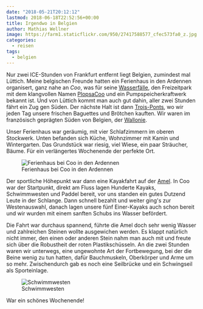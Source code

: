 ```yaml
---
date: "2018-05-21T20:12:12"
lastmod: 2018-06-18T22:52:56+00:00
title: Irgendwo in Belgien
author: Mathias Wellner
image: https://farm1.staticflickr.com/950/27417588577_cfec573fa0_z.jpg
categories:
  - reisen
tags:
  - belgien
---
```

Nur zwei ICE-Stunden von Frankfurt entfernt liegt Belgien, zumindest mal Lüttich. Meine belgischen Freunde hatten ein Ferienhaus in den Ardennen organisert, ganz nahe an _Coo_, was für seine [Wasserfälle](https://de.wikipedia.org/wiki/Wasserf%C3%A4lle_von_Coo), den Freizeitpark mit dem klangvollen Namen [PlopsaCoo](http://www.plopsacoo.be/de) und ein Pumpspeicherkraftwerk bekannt ist. Und von Lüttich kommt man auch gut dahin, aller zwei Stunden fährt ein Zug gen Süden. Der nächste Halt ist dann [Trois-Ponts](https://de.wikipedia.org/wiki/Trois-Ponts), wo wir jeden Tag unsere frischen Baguettes und Brötchen kauften. Wir waren im französisch geprägten Süden von Belgien, der [Wallonie](https://de.wikipedia.org/wiki/Wallonische_Region). 

<!--more-->

Unser Ferienhaus war geräumig, mit vier Schlafzimmern im oberen Stockwerk. Unten befanden sich Küche, Wohnzimmer mit Kamin und Wintergarten. Das Grundstück war riesig, viel Wiese, ein paar Sträucher, Bäume. Für ein verlängertes Wochenende der perfekte Ort. 

<figure>
  <img sizes="100vw" srcset="https://farm1.staticflickr.com/950/27417588577_cfec573fa0_n.jpg 320w, https://farm1.staticflickr.com/950/27417588577_cfec573fa0_z.jpg 640w, https://farm1.staticflickr.com/950/27417588577_cfec573fa0_c.jpg 800w, https://farm1.staticflickr.com/950/27417588577_e4860fcf2e_h.jpg 1600w" src="https://farm1.staticflickr.com/950/27417588577_cfec573fa0_b.jpg" alt="Ferienhaus bei Coo in den Ardennen">
  <figcaption>Ferienhaus bei Coo in den Ardennen</figcaption>
</figure>

Der sportliche Höhepunkt war dann eine Kayakfahrt auf der [Amel](https://de.wikipedia.org/wiki/Amel_(Fluss)). In Coo war der Startpunkt, direkt am Fluss lagen Hunderte Kayaks, Schwimmwesten und Paddel bereit, vor uns standen ein gutes Dutzend Leute in der Schlange. Dann schnell bezahlt und weiter ging's zur Westenauswahl, danach lagen unsere fünf Einer-Kayaks auch schon bereit und wir wurden mit einem sanften Schubs ins Wasser befördert. 

Die Fahrt war durchaus spannend, führte die Amel doch sehr wenig Wasser und zahlreichen Steinen wollte ausgewichen werden. Es klappt natürlich nicht immer, den einen oder anderen Stein nahm man auch mit und freute sich über die Robustheit der roten Plastikschüsseln. An die zwei Stunden waren wir unterwegs, eine ungewohnte Art der Fortbewegung, bei der die Beine wenig zu tun hatten, dafür Bauchmuskeln, Oberkörper und Arme um so mehr. Zwischendurch gab es noch eine Seilbrücke und ein Schwingseil als Sporteinlage. 

<figure>
  <img sizes="100vw" srcset="https://farm1.staticflickr.com/886/28414166658_98a286c168_n.jpg 320w, https://farm1.staticflickr.com/886/28414166658_98a286c168_z.jpg 640w, https://farm1.staticflickr.com/886/28414166658_98a286c168_c.jpg 800w, https://farm1.staticflickr.com/886/28414166658_c4a4b78545_h.jpg 1600w" src="https://farm1.staticflickr.com/886/28414166658_98a286c168_b.jpg" alt="Schwimmwesten">
  <figcaption>Schwimmwesten</figcaption>
</figure>

War ein schönes Wochenende!